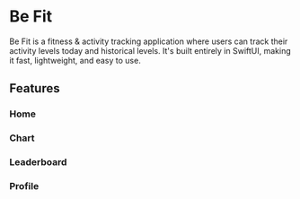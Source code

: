 #  Be Fit


Be Fit is a fitness & activity tracking application where users can track their activity levels today and historical levels. It's built entirely in SwiftUI, making it fast, lightweight, and easy to use. 


## Features

### Home

### Chart

### Leaderboard

### Profile
